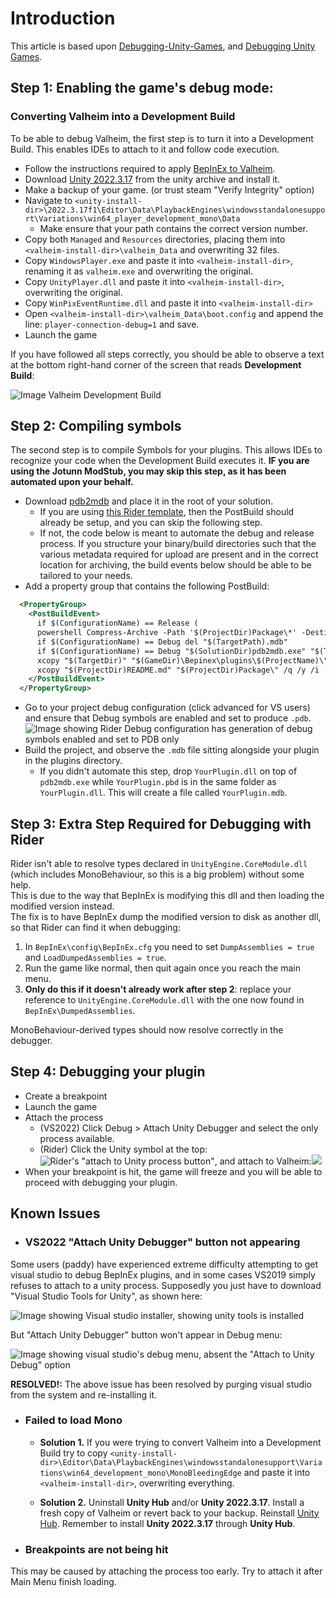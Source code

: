 # Introduction
This article is based upon [Debugging-Unity-Games](https://github.com/dnSpy/dnSpy/wiki/Debugging-Unity-Games), and [Debugging Unity Games](https://bepinex.github.io/bepinex_docs/master/articles/advanced/debug/plugins_vs.html).

## Step 1: Enabling the game's debug mode:

### Converting Valheim into a Development Build
To be able to debug Valheim, the first step is to turn it into a Development Build. This enables IDEs to attach to it and follow code execution.

* Follow the instructions required to apply [BepInEx to Valheim](https://valheim.thunderstore.io/package/denikson/BepInExPack_Valheim/).
* Download [Unity 2022.3.17](https://unity.com/releases/editor/whats-new/2022.3.17) from the unity archive and install it.
* Make a backup of your game. (or trust steam "Verify Integrity" option)
* Navigate to `<unity-install-dir>\2022.3.17f1\Editor\Data\PlaybackEngines\windowsstandalonesupport\Variations\win64_player_development_mono\Data`
  * Make ensure that your path contains the correct version number.
* Copy both `Managed` and `Resources` directories, placing them into `<valheim-install-dir>\valheim_Data` and overwriting 32 files.
* Copy `WindowsPlayer.exe` and paste it into `<valheim-install-dir>`, renaming it as `valheim.exe` and overwriting the original.
* Copy `UnityPlayer.dll` and paste it into `<valheim-install-dir>`, overwriting the original.
* Copy `WinPixEventRuntime.dll` and paste it into `<valheim-install-dir>`
* Open `<valheim-install-dir>\valheim_Data\boot.config` and append the line: `player-connection-debug=1` and save.
* Launch the game

If you have followed all steps correctly, you should be able to observe a text at the bottom right-hand corner of the screen that reads **Development Build**:

![Image Valheim Development Build](https://github.com/Valheim-Modding/Wiki/blob/main/Debugging.Plugins/Development.Build.png)

## Step 2: Compiling symbols
The second step is to compile Symbols for your plugins. This allows IDEs to recognize your code when the Development Build executes it. **IF you are using the Jotunn ModStub, you may skip this step, as it has been automated upon your behalf.**

* Download [pdb2mdb](https://gist.github.com/jbevain/ba23149da8369e4a966f#file-pdb2mdb-exe) and place it in the root of your solution.
  * If you are using [this Rider template](https://github.com/Valheim-Modding/Wiki/blob/main/Debugging.Plugins/ValheimPluginTemplate.zip), then the PostBuild should already be setup, and you can skip the following step.
  * If not, the code below is meant to automate the debug and release process. If you structure your binary/build directories such that the various metadata required for upload are present and in the correct location for archiving, the build events below should be able to be tailored to your needs.
* Add a property group that contains the following PostBuild:
```xml
  <PropertyGroup>
    <PostBuildEvent>
      if $(ConfigurationName) == Release (
      powershell Compress-Archive -Path '$(ProjectDir)Package\*' -DestinationPath '$(SolutionDir)PublishOutput\$(ProjectName).zip' -Force)
      if $(ConfigurationName) == Debug del "$(TargetPath).mdb"
      if $(ConfigurationName) == Debug "$(SolutionDir)pdb2mdb.exe" "$(TargetPath)"
      xcopy "$(TargetDir)" "$(GameDir)\Bepinex\plugins\$(ProjectName)\" /q /s /y /i
      xcopy "$(ProjectDir)README.md" "$(ProjectDir)Package\" /q /y /i
    </PostBuildEvent>
  </PropertyGroup>
```
* Go to your project debug configuration (click advanced for VS users) and ensure that Debug symbols are enabled and set to produce `.pdb`.
![Image showing Rider Debug configuration has generation of debug symbols enabled and set to PDB only](https://github.com/Valheim-Modding/Wiki/blob/main/Debugging.Plugins/PDB.Only.png)
* Build the project, and observe the `.mdb` file sitting alongside your plugin in the plugins directory.
  * If you didn't automate this step, drop `YourPlugin.dll` on top of `pdb2mdb.exe` while `YourPlugin.pbd` is in the same folder as `YourPlugin.dll`. This will create a file called `YourPlugin.mdb`.

## Step 3: Extra Step Required for Debugging with Rider
Rider isn't able to resolve types declared in `UnityEngine.CoreModule.dll` (which includes MonoBehaviour, so this is a big problem) without some help.  
This is due to the way that BepInEx is modifying this dll and then loading the modified version instead.  
The fix is to have BepInEx dump the modified version to disk as another dll, so that Rider can find it when debugging:
1. In `BepInEx\config\BepInEx.cfg` you need to set `DumpAssemblies = true` and `LoadDumpedAssemblies = true`. 
2. Run the game like normal, then quit again once you reach the main menu.
3. **Only do this if it doesn't already work after step 2**: replace your reference to `UnityEngine.CoreModule.dll` with the one now found in `BepInEx\DumpedAssemblies`.

MonoBehaviour-derived types should now resolve correctly in the debugger.

## Step 4: Debugging your plugin

* Create a breakpoint
* Launch the game
* Attach the process
  * (VS2022) Click Debug > Attach Unity Debugger and select the only process available.
  * (Rider) Click the Unity symbol at the top: ![Rider's "attach to Unity process button"](https://github.com/paddywaan/Wiki/blob/main/Debugging.Plugins/Rider.AttachToUnityProcess.png), and attach to Valheim:![](https://github.com/Valheim-Modding/Wiki/blob/main/Debugging.Plugins/Rider.AttachDebug.png)
* When your breakpoint is hit, the game will freeze and you will be able to proceed with debugging your plugin.

## Known Issues
* ### VS2022 "Attach Unity Debugger" button not appearing

Some users (paddy) have experienced extreme difficulty attempting to get visual studio to debug BepInEx plugins, and in some cases VS2019 simply refuses to attach to a unity process. Supposedly you just have to download "Visual Studio Tools for Unity", as shown here:

![Image showing Visual studio installer, showing unity tools is installed](https://github.com/Valheim-Modding/Wiki/blob/main/Debugging.Plugins/VSInstaller.PNG)

But "Attach Unity Debugger" button won't appear in Debug menu:

![Image showing visual studio's debug menu, absent the "Attach to Unity Debug" option](https://github.com/Valheim-Modding/Wiki/blob/main/Debugging.Plugins/VSAttachUnity.png)

**RESOLVED!:** The above issue has been resolved by purging visual studio from the system and re-installing it.

* ### Failed to load Mono

  * **Solution 1.** If you were trying to convert Valheim into a Development Build try to copy `<unity-install-dir>\Editor\Data\PlaybackEngines\windowsstandalonesupport\Variations\win64_development_mono\MonoBleedingEdge` and paste it into `<valheim-install-dir>`, overwriting everything.

  * **Solution 2.** Uninstall **Unity Hub** and/or **Unity 2022.3.17**. Install a fresh copy of Valheim or revert back to your backup. Reinstall [Unity Hub](https://unity3d.com/get-unity/download). Remember to install **Unity 2022.3.17** through **Unity Hub**.

* ### Breakpoints are not being hit
This may be caused by attaching the process too early. Try to attach it after Main Menu finish loading.
